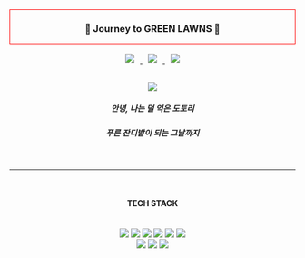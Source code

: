 <div style="border: 1px solid red;" align=center><h3>🌿 Journey to GREEN LAWNS 🌿</h3></div>

<br/>

<div align=center>

<a href="mailto:knowisdom314@gmail.com">
    <img 
        src="https://img.shields.io/badge/GMAIL-c4aa88?style=flat-square&logo=Gmail&logoColor=white&link=mailto:knowisdom314@gmail.com"
        style="height : auto; margin-left : 10px; margin-right : 10px;"/>
</a>

<a href="https://wistful-tuberose-ce4.notion.site/e8c93e292ea6473dafc4c6f6a24562c0">
    <img 
        src="http://img.shields.io/badge/-DEV%20BLOG-697a55?style=flat&logo=github&link=https://wistful-tuberose-ce4.notion.site/e8c93e292ea6473dafc4c6f6a24562c0"
        style="height : auto; margin-left : 10px; margin-right : 10px;"/>
</a> 

<a href="https://www.instagram.com/__jae_jae_/">
    <img 
        src="http://img.shields.io/badge/-INSTA-87240E?style=flat&logo=Instagram&link=https://www.instagram.com/__jae_jae_/"
        style="height : auto; margin-left : 10px; margin-right : 10px;"/>
</a> 
<br/><br/>

 <img 
        src="https://mblogthumb-phinf.pstatic.net/MjAxODAzMTRfNTIg/MDAxNTIwOTg5Njk5ODIz.ZG7kG1tWkiVkPmmTLZtgPnu7xRr02PbQyGK2AJwBdRwg.8St2mAhkc2vZC1usKXQhlWWMLGksSle3H_cMMZt5GWQg.GIF.admario/16221fd43663c8dd1.gif?type=w2"
        style="height : auto; margin-left : 10px; margin-right : 10px;"/>   

<h5>안녕, 나는 덜 익은 도토리</h5>
<h5>푸른 잔디밭이 되는 그날까지</h5>

<br/>

<hr/><br/>

<h4>TECH STACK</h4> <br/>

<img src="https://img.shields.io/badge/JavaScript-F7DF1E?style=flat&logo=JavaScript&logoColor=white"/>
<img src="https://img.shields.io/badge/HTML-E34F26?style=flat&logo=HTML5&logoColor=white"/>
<img src="https://img.shields.io/badge/CSS-1572B6?style=flat&logo=CSS3&logoColor=white"/>
<img src="https://img.shields.io/badge/Java-095220?style=flat&logoColor=white"/>
<img src="https://img.shields.io/badge/C-A8B9CC?style=flat&logo=C&logoColor=white"/>
<img src="https://img.shields.io/badge/Python-3776AB?style=flat&logo=Python&logoColor=white"/>

<br/>

<img src="https://img.shields.io/badge/Django-092E20?style=flat&logo=Django&logoColor=white"/>
<img src="https://img.shields.io/badge/React-61DAFB?style=flat&logo=React&logoColor=white"/>
<img src="https://img.shields.io/badge/MySQL-4479a1?style=flat&logo=MySQL&logoColor=white"/>


</div>

